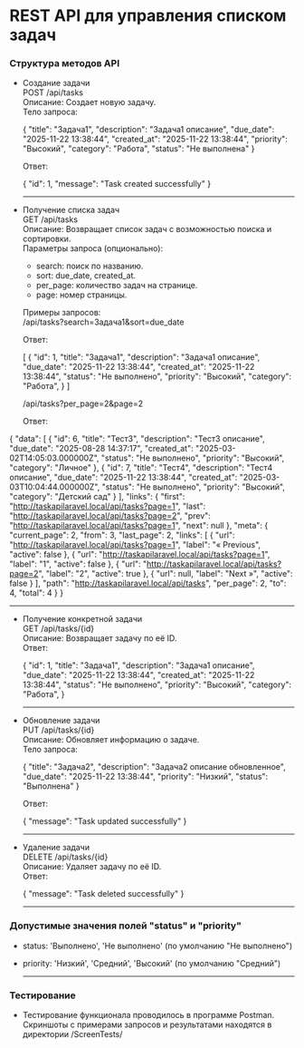 # REST API для управления списком задач

### Структура методов API

- Создание задачи  
  POST /api/tasks  
  Описание: Создает новую задачу.  
  Тело запроса:  
  
  {
    "title": "Задача1",
    "description": "Задача1 описание",
    "due_date": "2025-11-22 13:38:44",
    "created_at": "2025-11-22 13:38:44",
    "priority": "Высокий",
    "category": "Работа",
    "status": "Не выполнена"
  }
  
  
  Ответ:  
  
  {
    "id": 1,
    "message": "Task created successfully"
  }
    <hr>
- Получение списка задач  
  GET /api/tasks  
  Описание: Возвращает список задач с возможностью поиска и сортировки.  
  Параметры запроса (опционально):
  - search: поиск по названию.
  - sort: due_date, created_at.
  - per_page: количество задач на странице.
  - page: номер страницы.

  Примеры запросов:  
  /api/tasks?search=Задача1&sort=due_date  

  Ответ:  
  
  [
    {
      "id": 1,
      "title": "Задача1",
      "description": "Задача1 описание",
      "due_date": "2025-11-22 13:38:44",
      "created_at": "2025-11-22 13:38:44",
      "status": "Не выполнено",
      "priority": "Высокий",
      "category": "Работа",
    }
  ]

  /api/tasks?per_page=2&page=2 

  Ответ:  
  
{
    "data": [
        {
            "id": 6,
            "title": "Тест3",
            "description": "Тест3 описание",
            "due_date": "2025-08-28 14:37:17",
            "created_at": "2025-03-02T14:05:03.000000Z",
            "status": "Не выполнено",
            "priority": "Высокий",
            "category": "Личное"
        },
        {
            "id": 7,
            "title": "Тест4",
            "description": "Тест4 описание",
            "due_date": "2025-11-22 13:38:44",
            "created_at": "2025-03-03T10:04:44.000000Z",
            "status": "Не выполнено",
            "priority": "Высокий",
            "category": "Детский сад"
        }
    ],
    "links": {
        "first": "http://taskapilaravel.local/api/tasks?page=1",
        "last": "http://taskapilaravel.local/api/tasks?page=2",
        "prev": "http://taskapilaravel.local/api/tasks?page=1",
        "next": null
    },
    "meta": {
        "current_page": 2,
        "from": 3,
        "last_page": 2,
        "links": [
            {
                "url": "http://taskapilaravel.local/api/tasks?page=1",
                "label": "&laquo; Previous",
                "active": false
            },
            {
                "url": "http://taskapilaravel.local/api/tasks?page=1",
                "label": "1",
                "active": false
            },
            {
                "url": "http://taskapilaravel.local/api/tasks?page=2",
                "label": "2",
                "active": true
            },
            {
                "url": null,
                "label": "Next &raquo;",
                "active": false
            }
        ],
        "path": "http://taskapilaravel.local/api/tasks",
        "per_page": 2,
        "to": 4,
        "total": 4
    }
}
    <hr>
- Получение конкретной задачи  
  GET /api/tasks/{id}  
  Описание: Возвращает задачу по её ID.  
  Ответ:  
  
  {
    "id": 1,
    "title": "Задача1",
    "description": "Задача1 описание",
    "due_date": "2025-11-22 13:38:44",
    "created_at": "2025-11-22 13:38:44",
    "status": "Не выполнено",
    "priority": "Высокий",
    "category": "Работа",
  }
    <hr>
- Обновление задачи  
  PUT /api/tasks/{id}  
  Описание: Обновляет информацию о задаче.  
  Тело запроса:  
  
  {
    "title": "Задача2",
    "description": "Задача2 описание обновленное",
    "due_date": "2025-11-22 13:38:44",
    "priority": "Низкий",
    "status": "Выполнена"
  }
  
  
  Ответ:  
  
  {
    "message": "Task updated successfully"
  }
    <hr>
- Удаление задачи  
  DELETE /api/tasks/{id}  
  Описание: Удаляет задачу по её ID.  
  Ответ:  
  
  {
    "message": "Task deleted successfully"
  }
    <hr>
### Допустимые значения полей "status" и "priority"
- status: 'Выполнено', 'Не выполнено' (по умолчанию "Не выполнено")

- priority: 'Низкий', 'Средний', 'Высокий' (по умолчанию "Средний")
    <hr>
### Тестирование
- Тестирование функционала проводилось в программе Postman. Скриншоты с примерами запросов и результатами находятся в директории /ScreenTests/